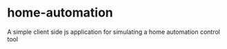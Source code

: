 # home-automation
A simple client side js application for simulating a home automation control tool
